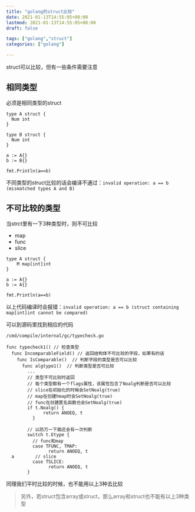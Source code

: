```yaml
---
title: "golang的struct比较"
date: 2021-01-13T14:55:05+08:00
lastmod: 2021-01-13T14:55:05+08:00
draft: false

tags: ["golang","struct"]
categories: ["golang"]

---
```


struct可以比较，但有一些条件需要注意

## 相同类型
必须是相同类型的struct
```golang
type A struct {
  Num int
}

type B struct {
  Num int
}

a := A{}
b := B{}

fmt.Println(a==b)
```
不同类型的struct比较的话会编译不通过：`invalid operation: a == b (mismatched types A and B)`

## 不可比较的类型

当strct里有一下3种类型时，则不可比较
 - map
 - func
 - slice

```golang
type A struct {
	M map[int]int
}

a := A{}
b := A{}

fmt.Println(a==b)
```
以上代码编译时会报错：`invalid operation: a == b (struct containing map[int]int cannot be compared)`

可以到源码里找到相应的代码
```
/cmd/compile/internal/gc/typecheck.go

func typecheck1() // 检查类型
  func IncomparableField() // 返回结构体不可比较的字段，如果有的话
    func IsComparable()  // 判断字段的类型是否可以比较
      func algtype1()  // 判断类型是否可比较
        ...
        // 类型不可比较时返回
        // 每个类型都有一个flags属性，该属性包含了Noalg判断是否可以比较
        // slice在初始化的时候会SetNoalg(true)
        // map在创建hmap时会SetNoalg(true)
        // func在创建匿名函数也会SetNoalg(true)
        if t.Noalg() {
		      return ANOEQ, t
	      }

        // 以防万一下面还会有一次判断
        switch t.Etype {
          // func和map
          case TFUNC, TMAP:
		        return ANOEQ, t
  a        // slice
          case TSLICE:
		        return ANOEQ, t
        }
```

同理我们平时比较的时候，也不能用以上3种去比较

> 另外，若struct包含array或struct，那么array和struct也不能有以上3种类型